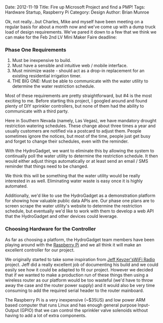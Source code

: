 Date: 2012-11-19
Title: Fire up Microsoft Project and find a PMP!
Tags: Hardware Startup, Raspberry Pi
Category: Design
Author: Brian Munroe


Ok, not really...but Charles, Mike and myself have been meeting on a regular basis for about a month
now and we've come up with a dump truck load of design requirements.  We've pared
it down to a few that we think we can make for the Feb 2nd LV Mini Maker
Faire deadline:

### Phase One Requirements ###

1.  Must be inexpensive to build.
2.  Must have a sensible and intuitive web / mobile interface.
3.  Must minimize waste - should act as a drop-in replacement for an existing residential
irrigation timer.
4.  THE BIG ONE:  Must be able to communicate with the water utility to determine
the water restriction schedule.


Most of these requirements are pretty straightforward, but #4 is the most exciting
to me.  Before starting this project, I googled around and found plenty of DIY
sprinkler controllers, but none of them had the ability to communicate with a
third party.  


Here in Southern Nevada (namely, Las Vegas), we have mandatory drought restriction
watering schedules.  These change about three times a year and usually
customers are notified via a postcard to adjust them.  People sometimes ignore the
notices, but most of the time, people just get busy and forget to change their schedules, even
with the reminder.


With the HydroGadget, we want to eliminate this by allowing the system to
continually poll the water utility to determine the restriction schedule.  It then
would either adjust things automatically or at least send an email / SMS reminder 
that things need to be changed.


We think this will be something that the water utility would be really interested
in as well.  Eliminating water waste is easy once it is highly automated.


Additionally, we'd like to use the HydroGadget as a demonstration platform for
showing how valuable public data APIs are.  Our phase one plans are to screen
scrape the water utility's website to determine the restriction schedule, but
eventually we'd like to work with them to develop a web API that the HydroGadget
and other devices could leverage.


### Choosing Hardware for the Controller ###

As far as choosing a platform, the HydroGadget team members have been playing around with the [Raspberry Pi](http://www.raspberrypi.org/) and we all think it will make an excellent controller for our project.


We originally started to take some inspiration from [Jeff
Keyzer's](http://mightyohm.com/blog/about/)[WiFi
Radio](http://mightyohm.com/blog/2008/10/building-a-wifi-radio-part-1-introduction/)
project.  Jeff did a really excellent job of documenting his build and we
could easily see how it could be adapted to fit our project.  However we decided that
if we wanted to make a production run of these things then using a wireless router as
our platform would be too wasteful (we'd have to throw away the case and the
router power supply) and it would also be very time consuming to add the required
serial header to the router mainboard.


The Raspberry Pi is a very inexpensive (~$35US) and low power ARM based computer that runs Linux
and has enough general purpose Input-Output (GPIO) that we can control the
sprinkler valve solenoids without having to add a lot of extra components.

